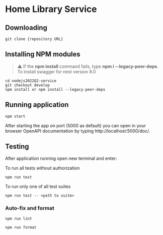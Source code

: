 # Home Library Service

## Downloading

```
git clone {repository URL}
```

## Installing NPM modules
> :warning: If the **npm install** command fails, type **npm i --legacy-peer-deps**. To install swagger for nest version 8.0

```
cd nodejs2022Q2-service
git checkout develop
npm install or npm install --legacy-peer-deps
```

## Running application

```
npm start
```

After starting the app on port (5000 as default) you can open
in your browser OpenAPI documentation by typing http://localhost:5000/doc/.

## Testing

After application running open new terminal and enter:

To run all tests without authorization

```
npm run test
```

To run only one of all test suites

```
npm run test -- <path to suite>
```

### Auto-fix and format

```
npm run lint
```

```
npm run format
```
